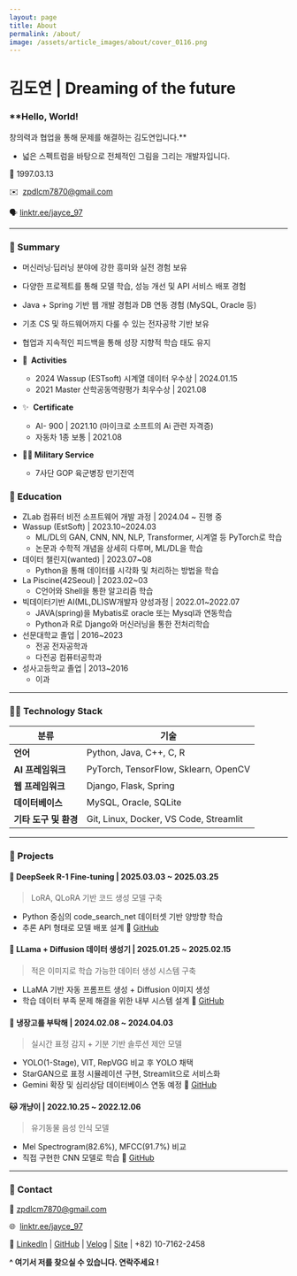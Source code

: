 ```yaml
---
layout: page
title: About
permalink: /about/
image: /assets/article_images/about/cover_0116.png
---
```


<!-- A medium inspired Jekyll blog theme. The basic idea came from the Ghost theme 
[Readium 2.0](http://www.svenread.com/readium-ghost-theme/). I use mediator on my own blog [The Base](blog.base68.com).

You can **download** the theme here:
[https://github.com/dirkfabisch/mediator](https://github.com/dirkfabisch/mediator) 

You can find out more info about customizing your Jekyll theme, as well as basic Jekyll usage documentation at [jekyllrb.com](http://jekyllrb.com/)

You can find the source code for the Jekyll new theme at: [github.com/jglovier/jekyll-new](https://github.com/jglovier/jekyll-new)

You can find the source code for Jekyll at [github.com/jekyll/jekyll](https://github.com/jekyll/jekyll) -->


# 김도연 **| Dreaming of the future**

### **Hello, World!
창의력과 협업을 통해 문제를 해결하는 김도연입니다.**

- 넓은 스펙트럼을 바탕으로
전체적인 그림을 그리는 개발자입니다.

🎂 1997.03.13

✉️  [zpdlcm7870@gmail.com](mailto:zpdlcm7870@gmail.com)

🗣️ [linktr.ee/jayce_97](https://linktr.ee/jayce_97)

---

### **🔎 Summary**
- 머신러닝·딥러닝 분야에 강한 흥미와 실전 경험 보유
- 다양한 프로젝트를 통해 모델 학습, 성능 개선 및 API 서비스 배포 경험
- Java + Spring 기반 웹 개발 경험과 DB 연동 경험 (MySQL, Oracle 등)
- 기초 CS 및 하드웨어까지 다룰 수 있는 전자공학 기반 보유
- 협업과 지속적인 피드백을 통해 성장 지향적 학습 태도 유지

- **🧾  Activities**
    - 2024 Wassup (ESTsoft) 시계열 데이터 우수상 | 2024.01.15
    - 2021 Master 산학공동역량평가 최우수상 | 2021.08
- ✨  **Certificate**
    - AI- 900 | 2021.10 (마이크로 소프트의 Ai 관련 자격증)
    - 자동차 1종 보통 | 2021.08
- **🧑‍✈️ Military Service**
    - 7사단 GOP 육군병장 만기전역

### **🏫 Education**

- ZLab 컴퓨터 비전 소프트웨어 개발 과정 | 2024.04 ~ 진행 중
- Wassup (EstSoft) | 2023.10~2024.03
    - ML/DL의 GAN, CNN, NN, NLP, Transformer, 시계열 등 PyTorch로 학습
    - 논문과 수학적 개념을 상세히 다루며, ML/DL을 학습
- 데이터 챌린지(wanted) | 2023.07~08
    - Python을 통해 데이터를 시각화 및 처리하는 방법을 학습
- La Piscine(42Seoul) | 2023.02~03
    - C언어와 Shell을 통한 알고리즘 학습
- 빅데이터기반 AI(ML,DL)SW개발자 양성과정 | 2022.01~2022.07
    - JAVA(spring)을 Mybatis로 oracle 또는 Mysql과 연동학습
    - Python과 R로 Django와 머신러닝을 통한 전처리학습
- 선문대학교 졸업 | 2016~2023
    - 전공 전자공학과
    - 다전공 컴퓨터공학과
- 성사고등학교 졸업 | 2013~2016
    - 이과

---

### **👨‍💻 Technology Stack**

| 분류 | 기술 |
| --- | --- |
| **언어** | Python, Java, C++, C, R |
| **AI 프레임워크** | PyTorch, TensorFlow, Sklearn, OpenCV |
| **웹 프레임워크** | Django, Flask, Spring |
| **데이터베이스** | MySQL, Oracle, SQLite |
| **기타 도구 및 환경** | Git, Linux, Docker, VS Code, Streamlit |

---

### 🧠 Projects

#### 🔧 DeepSeek R-1 Fine-tuning | 2025.03.03 ~ 2025.03.25

> LoRA, QLoRA 기반 코드 생성 모델 구축
> 
- Python 중심의 code_search_net 데이터셋 기반 양방향 학습
- 추론 API 형태로 모델 배포 설계
🔗 [GitHub](https://github.com/electronicguy97/Fine_tuning_using_Lora)

#### 🦙 LLama + Diffusion 데이터 생성기 | 2025.01.25 ~ 2025.02.15

> 적은 이미지로 학습 가능한 데이터 생성 시스템 구축
> 
- LLaMA 기반 자동 프롬프트 생성 + Diffusion 이미지 생성
- 학습 데이터 부족 문제 해결을 위한 내부 시스템 설계
🔗 [GitHub](https://github.com/electronicguy97/Fine_tuning_loar_LLama3.2)

#### 🧊 냉장고를 부탁해 | 2024.02.08 ~ 2024.04.03

> 실시간 표정 감지 + 기분 기반 솔루션 제안 모델
> 
- YOLO(1-Stage), VIT, RepVGG 비교 후 YOLO 채택
- StarGAN으로 표정 시뮬레이션 구현, Streamlit으로 서비스화
- Gemini 확장 및 심리상담 데이터베이스 연동 예정
🔗 [GitHub](https://github.com/JamieSKinard/est_wassup_03)

#### 🐱 개냥이 | 2022.10.25 ~ 2022.12.06

> 유기동물 음성 인식 모델
> 
- Mel Spectrogram(82.6%), MFCC(91.7%) 비교
- 직접 구현한 CNN 모델로 학습
🔗 [GitHub](https://github.com/electronicguy97/AI)

---

### **🖤 Contact**

📨  [zpdlcm7870@gmail.com](mailto:zpdlcm7870@gmail.com)

🌐  [linktr.ee/jayce_97](https://linktr.ee/jayce_97)

👔  [LinkedIn](https://www.linkedin.com/in/doyeon-kim-b28333283/) | [GitHub](https://github.com/electronicguy97) | [Velog](https://velog.io/@jayce_97) | [Site](https://doyeon.netlify.app) | +82) 10-7162-2458

**^  여기서 저를 찾으실 수 있습니다. 연락주세요 !**